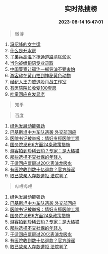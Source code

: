 <div align="center"><h2>实时热搜榜</h2><h4>2023-08-14 16:47:01</h4></div>

> 微博  

1. [冯绍峰的女主运](https://s.weibo.com/weibo?q=%23%E5%86%AF%E7%BB%8D%E5%B3%B0%E7%9A%84%E5%A5%B3%E4%B8%BB%E8%BF%90%23&t=31&band_rank=1&Refer=top)<br />
2. [什么是开水房](https://s.weibo.com/weibo?q=%23%E4%BB%80%E4%B9%88%E6%98%AF%E5%BC%80%E6%B0%B4%E6%88%BF%23&t=31&band_rank=2&Refer=top)<br />
3. [子弟兵高温下抢通道路清除淤泥](https://s.weibo.com/weibo?q=%23%E5%AD%90%E5%BC%9F%E5%85%B5%E9%AB%98%E6%B8%A9%E4%B8%8B%E6%8A%A2%E9%80%9A%E9%81%93%E8%B7%AF%E6%B8%85%E9%99%A4%E6%B7%A4%E6%B3%A5%23&t=31&band_rank=3&Refer=top)<br />
4. [当你被缅甸语专业录取](https://s.weibo.com/weibo?q=%E5%BD%93%E4%BD%A0%E8%A2%AB%E7%BC%85%E7%94%B8%E8%AF%AD%E4%B8%93%E4%B8%9A%E5%BD%95%E5%8F%96&t=31&band_rank=4&Refer=top)<br />
5. [中国警察让孤注一掷导演不要害怕](https://s.weibo.com/weibo?q=%23%E4%B8%AD%E5%9B%BD%E8%AD%A6%E5%AF%9F%E8%AE%A9%E5%AD%A4%E6%B3%A8%E4%B8%80%E6%8E%B7%E5%AF%BC%E6%BC%94%E4%B8%8D%E8%A6%81%E5%AE%B3%E6%80%95%23&t=31&band_rank=5&Refer=top)<br />
6. [游客称在黄山拍到神秘黄色动物](https://s.weibo.com/weibo?q=%23%E6%B8%B8%E5%AE%A2%E7%A7%B0%E5%9C%A8%E9%BB%84%E5%B1%B1%E6%8B%8D%E5%88%B0%E7%A5%9E%E7%A7%98%E9%BB%84%E8%89%B2%E5%8A%A8%E7%89%A9%23&t=31&band_rank=6&Refer=top)<br />
7. [经纪人王力威退股肖战工作室](https://s.weibo.com/weibo?q=%23%E7%BB%8F%E7%BA%AA%E4%BA%BA%E7%8E%8B%E5%8A%9B%E5%A8%81%E9%80%80%E8%82%A1%E8%82%96%E6%88%98%E5%B7%A5%E4%BD%9C%E5%AE%A4%23&t=31&band_rank=7&Refer=top)<br />
8. [有医院院长收受100套房](https://s.weibo.com/weibo?q=%23%E6%9C%89%E5%8C%BB%E9%99%A2%E9%99%A2%E9%95%BF%E6%94%B6%E5%8F%97100%E5%A5%97%E6%88%BF%23&t=31&band_rank=8&Refer=top)<br />
9. [叶童回应白发显老](https://s.weibo.com/weibo?q=%23%E5%8F%B6%E7%AB%A5%E5%9B%9E%E5%BA%94%E7%99%BD%E5%8F%91%E6%98%BE%E8%80%81%23&t=31&band_rank=9&Refer=top)<br />

> 知乎  


> 百度  

1. [绿色发展动能强劲](https://www.baidu.com/s?wd=%E7%BB%BF%E8%89%B2%E5%8F%91%E5%B1%95%E5%8A%A8%E8%83%BD%E5%BC%BA%E5%8A%B2&sa=fyb_news&rsv_dl=fyb_news)<br />
2. [巴基斯坦中方车队遇袭 外交部回应](https://www.baidu.com/s?wd=%E5%B7%B4%E5%9F%BA%E6%96%AF%E5%9D%A6%E4%B8%AD%E6%96%B9%E8%BD%A6%E9%98%9F%E9%81%87%E8%A2%AD+%E5%A4%96%E4%BA%A4%E9%83%A8%E5%9B%9E%E5%BA%94&sa=fyb_news&rsv_dl=fyb_news)<br />
3. [医院书记被举报：情妇专揽医院工程](https://www.baidu.com/s?wd=%E5%8C%BB%E9%99%A2%E4%B9%A6%E8%AE%B0%E8%A2%AB%E4%B8%BE%E6%8A%A5%EF%BC%9A%E6%83%85%E5%A6%87%E4%B8%93%E6%8F%BD%E5%8C%BB%E9%99%A2%E5%B7%A5%E7%A8%8B&sa=fyb_news&rsv_dl=fyb_news)<br />
4. [国务院发布6方面24条政策措施](https://www.baidu.com/s?wd=%E5%9B%BD%E5%8A%A1%E9%99%A2%E5%8F%91%E5%B8%836%E6%96%B9%E9%9D%A224%E6%9D%A1%E6%94%BF%E7%AD%96%E6%8E%AA%E6%96%BD&sa=fyb_news&rsv_dl=fyb_news)<br />
5. [游客拍到珍稀云豹？专家：是大橘猫](https://www.baidu.com/s?wd=%E6%B8%B8%E5%AE%A2%E6%8B%8D%E5%88%B0%E7%8F%8D%E7%A8%80%E4%BA%91%E8%B1%B9%EF%BC%9F%E4%B8%93%E5%AE%B6%EF%BC%9A%E6%98%AF%E5%A4%A7%E6%A9%98%E7%8C%AB&sa=fyb_news&rsv_dl=fyb_news)<br />
6. [那些选择不交社保的年轻人](https://www.baidu.com/s?wd=%E9%82%A3%E4%BA%9B%E9%80%89%E6%8B%A9%E4%B8%8D%E4%BA%A4%E7%A4%BE%E4%BF%9D%E7%9A%84%E5%B9%B4%E8%BD%BB%E4%BA%BA&sa=fyb_news&rsv_dl=fyb_news)<br />
7. [于适回应票房过20亿表演龙吸水](https://www.baidu.com/s?wd=%E4%BA%8E%E9%80%82%E5%9B%9E%E5%BA%94%E7%A5%A8%E6%88%BF%E8%BF%8720%E4%BA%BF%E8%A1%A8%E6%BC%94%E9%BE%99%E5%90%B8%E6%B0%B4&sa=fyb_news&rsv_dl=fyb_news)<br />
8. [有医院收到数十亿退款？官方辟谣](https://www.baidu.com/s?wd=%E6%9C%89%E5%8C%BB%E9%99%A2%E6%94%B6%E5%88%B0%E6%95%B0%E5%8D%81%E4%BA%BF%E9%80%80%E6%AC%BE%EF%BC%9F%E5%AE%98%E6%96%B9%E8%BE%9F%E8%B0%A3&sa=fyb_news&rsv_dl=fyb_news)<br />
9. [取已故亲人存款遭拒 法院判了](https://www.baidu.com/s?wd=%E5%8F%96%E5%B7%B2%E6%95%85%E4%BA%B2%E4%BA%BA%E5%AD%98%E6%AC%BE%E9%81%AD%E6%8B%92+%E6%B3%95%E9%99%A2%E5%88%A4%E4%BA%86&sa=fyb_news&rsv_dl=fyb_news)<br />

> 哔哩哔哩  

1. [绿色发展动能强劲](https://www.baidu.com/s?wd=%E7%BB%BF%E8%89%B2%E5%8F%91%E5%B1%95%E5%8A%A8%E8%83%BD%E5%BC%BA%E5%8A%B2&sa=fyb_news&rsv_dl=fyb_news)<br />
2. [巴基斯坦中方车队遇袭 外交部回应](https://www.baidu.com/s?wd=%E5%B7%B4%E5%9F%BA%E6%96%AF%E5%9D%A6%E4%B8%AD%E6%96%B9%E8%BD%A6%E9%98%9F%E9%81%87%E8%A2%AD+%E5%A4%96%E4%BA%A4%E9%83%A8%E5%9B%9E%E5%BA%94&sa=fyb_news&rsv_dl=fyb_news)<br />
3. [医院书记被举报：情妇专揽医院工程](https://www.baidu.com/s?wd=%E5%8C%BB%E9%99%A2%E4%B9%A6%E8%AE%B0%E8%A2%AB%E4%B8%BE%E6%8A%A5%EF%BC%9A%E6%83%85%E5%A6%87%E4%B8%93%E6%8F%BD%E5%8C%BB%E9%99%A2%E5%B7%A5%E7%A8%8B&sa=fyb_news&rsv_dl=fyb_news)<br />
4. [国务院发布6方面24条政策措施](https://www.baidu.com/s?wd=%E5%9B%BD%E5%8A%A1%E9%99%A2%E5%8F%91%E5%B8%836%E6%96%B9%E9%9D%A224%E6%9D%A1%E6%94%BF%E7%AD%96%E6%8E%AA%E6%96%BD&sa=fyb_news&rsv_dl=fyb_news)<br />
5. [游客拍到珍稀云豹？专家：是大橘猫](https://www.baidu.com/s?wd=%E6%B8%B8%E5%AE%A2%E6%8B%8D%E5%88%B0%E7%8F%8D%E7%A8%80%E4%BA%91%E8%B1%B9%EF%BC%9F%E4%B8%93%E5%AE%B6%EF%BC%9A%E6%98%AF%E5%A4%A7%E6%A9%98%E7%8C%AB&sa=fyb_news&rsv_dl=fyb_news)<br />
6. [那些选择不交社保的年轻人](https://www.baidu.com/s?wd=%E9%82%A3%E4%BA%9B%E9%80%89%E6%8B%A9%E4%B8%8D%E4%BA%A4%E7%A4%BE%E4%BF%9D%E7%9A%84%E5%B9%B4%E8%BD%BB%E4%BA%BA&sa=fyb_news&rsv_dl=fyb_news)<br />
7. [于适回应票房过20亿表演龙吸水](https://www.baidu.com/s?wd=%E4%BA%8E%E9%80%82%E5%9B%9E%E5%BA%94%E7%A5%A8%E6%88%BF%E8%BF%8720%E4%BA%BF%E8%A1%A8%E6%BC%94%E9%BE%99%E5%90%B8%E6%B0%B4&sa=fyb_news&rsv_dl=fyb_news)<br />
8. [有医院收到数十亿退款？官方辟谣](https://www.baidu.com/s?wd=%E6%9C%89%E5%8C%BB%E9%99%A2%E6%94%B6%E5%88%B0%E6%95%B0%E5%8D%81%E4%BA%BF%E9%80%80%E6%AC%BE%EF%BC%9F%E5%AE%98%E6%96%B9%E8%BE%9F%E8%B0%A3&sa=fyb_news&rsv_dl=fyb_news)<br />
9. [取已故亲人存款遭拒 法院判了](https://www.baidu.com/s?wd=%E5%8F%96%E5%B7%B2%E6%95%85%E4%BA%B2%E4%BA%BA%E5%AD%98%E6%AC%BE%E9%81%AD%E6%8B%92+%E6%B3%95%E9%99%A2%E5%88%A4%E4%BA%86&sa=fyb_news&rsv_dl=fyb_news)<br />
